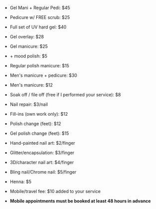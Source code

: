 * Gel Mani + Regular Pedi: $45

* Pedicure w/ FREE scrub: $25

* Full set of UV hard gel: $40

* Gel overlay: $28

* Gel manicure: $25
* \+ mood polish: $5

* Regular polish manicure: $15

* Men's manicure \+ pedicure: $30
* Men's manicure: $12

* Soak off / file off (free if I performed your service): $8
* Nail repair: $3/nail
* Fill-ins (own work only): $12
* Polish change (feet): $12
* Gel polish change (feet): $15

* Hand-painted nail art: $2/finger
* Glitter/encapsulation: $3/finger
* 3D/character nail art: $4/finger
* Bling nail/Chrome nail: $5/finger
* Henna: $5

* Mobile/travel fee: $10 added to your service
* **Mobile appointments must be booked at least 48 hours in advance**
